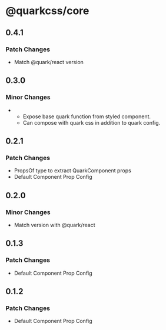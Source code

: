 # @quarkcss/core

## 0.4.1

### Patch Changes

- Match @quark/react version

## 0.3.0

### Minor Changes

- - Expose base quark function from styled component.
  - Can compose with quark css in addition to quark config.

## 0.2.1

### Patch Changes

- PropsOf type to extract QuarkComponent props
- Default Component Prop Config

## 0.2.0

### Minor Changes

- Match version with @quark/react

## 0.1.3

### Patch Changes

- Default Component Prop Config

## 0.1.2

### Patch Changes

- Default Component Prop Config
